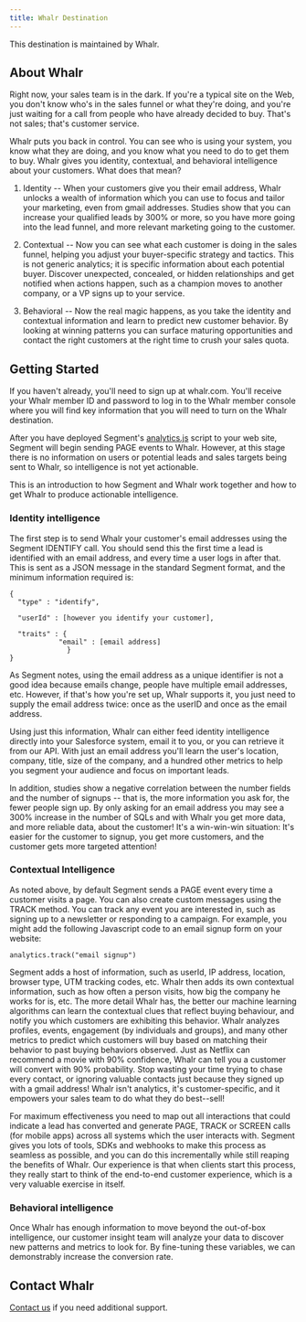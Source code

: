 ```yaml
---
title: Whalr Destination
---
```


This destination is maintained by Whalr.

## About Whalr

Right now, your sales team is in the dark.  If you're a typical site on the Web, you don't know who's in the sales funnel or what they're doing, and you're just waiting for a call from people who have already decided to buy.  That's not sales; that's customer service.

Whalr puts you back in control.  You can see who is using your system, you know what they are doing, and you know what you need to do to get them to buy.  Whalr gives you identity, contextual, and behavioral intelligence about your customers.  What does that mean?

1. Identity -- When your customers give you their email address, Whalr unlocks a wealth of information which you can use to focus and tailor your marketing, even from gmail addresses.  Studies show that you can increase your qualified leads by 300% or more, so you have more going into the lead funnel, and more relevant marketing going to the customer.

2. Contextual -- Now you can see what each customer is doing in the sales funnel, helping you adjust your buyer-specific strategy and tactics. This is not generic analytics; it is specific information about each potential buyer. Discover unexpected, concealed, or hidden relationships and get notified when actions happen, such as a champion moves to another company, or a VP signs up to your service.

3. Behavioral -- Now the real magic happens, as you take the identity and contextual information and learn to predict new customer behavior.  By looking at winning patterns you can surface maturing opportunities and contact the right customers at the right time to crush your sales quota.

## Getting Started

If you haven't already, you'll need to sign up at whalr.com.  You'll receive your Whalr member ID and password to log in to the Whalr member console where you will find key information that you will need to turn on the Whalr destination.

After you have deployed Segment's [analytics.js](https://segment.com/docs/connections/sources/catalog/libraries/website/javascript/quickstart/) script to your web site, Segment will begin sending PAGE events to Whalr.  However, at this stage there is no information on users or potential leads and sales targets being sent to Whalr, so intelligence is not yet actionable.

This is an introduction to how Segment and Whalr work together and how to get Whalr to produce actionable intelligence.

### Identity intelligence

The first step is to send Whalr your customer's email addresses using the Segment IDENTIFY call.  You should send this the first time a lead is identified with an email address, and  every time a user logs in after that.  This is sent as a JSON message in the standard Segment format, and the minimum information required is:

	{
	  "type" : "identify",

	  "userId" : [however you identify your customer],

	  "traits" : {
			    "email" : [email address]
				  }
	}

As Segment notes, using the email address as a unique identifier is not a good idea because emails change, people have multiple email addresses, etc.  However, if that's how you're set up, Whalr supports it, you just need to supply the email address twice: once as the userID and once as the email address.

Using just this information, Whalr can either feed identity intelligence directly into your Salesforce system, email it to you, or you can retrieve it from our API.  With just an email address you'll learn the user's location, company, title, size of the company, and a hundred other metrics to help you segment your audience and focus on important leads.

In addition, studies show a negative correlation between the number fields and the number of signups -- that is, the more information you ask for, the fewer people sign up.  By only asking for an email address you may see a 300% increase in the number of SQLs and with Whalr you get more data, and more reliable data, about the customer!  It's a win-win-win situation: It's easier for the customer to signup, you get more customers, and the customer gets more targeted attention!

### Contextual Intelligence

As noted above, by default Segment sends a PAGE event every time a customer visits a page.   You can also create custom messages using the TRACK method.   You can track any event you are interested in, such as signing up to a newsletter or responding to a campaign.  For example, you might add the following Javascript code to an email signup form on your website:

	analytics.track("email signup")

Segment adds a host of information, such as userId, IP address, location, browser type, UTM tracking codes, etc. Whalr then adds its own contextual information, such as how often a person visits, how big the company he works for is, etc.  The more detail Whalr has, the better our machine learning algorithms can learn the contextual clues that reflect buying behaviour, and notify you which customers are exhibiting this behavior.  Whalr analyzes profiles, events, engagement (by individuals and groups), and many other metrics to predict which customers will buy based on matching their behavior to past buying behaviors observed. Just as Netflix can recommend a movie with 90% confidence, Whalr can tell you a customer will convert with 90% probability. Stop wasting your time trying to chase every contact, or ignoring valuable contacts just because they signed up with a gmail address!  Whalr isn't analytics, it's customer-specific, and it empowers your sales team to do what they do best--sell!

For maximum effectiveness you need to map out all interactions that could indicate a lead has converted and generate PAGE, TRACK or SCREEN calls (for mobile apps) across all systems which the user interacts with.  Segment gives you lots of tools, SDKs and webhooks to make this process as seamless as possible, and you can do this incrementally while still reaping the benefits of Whalr.  Our experience is that when clients start this process, they really start to think of the end-to-end customer experience, which is a very valuable exercise in itself.

### Behavioral intelligence

Once Whalr has enough information to move beyond the out-of-box intelligence, our customer insight team will analyze your data to discover new patterns and metrics to look for.  By fine-tuning these variables, we can demonstrably increase the conversion rate.

## Contact Whalr
[Contact us](mailto:customersuccess@whalr.com) if you need additional support.
